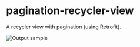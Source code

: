 # pagination-recycler-view
A recycler view with pagination (using Retrofit).

![Output sample](https://raw.githubusercontent.com/salih-demir/pagination-recycler-view/master/device-2017-08-02-232252.gif)
